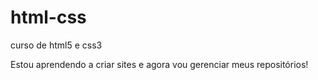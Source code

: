 # html-css
 curso de html5 e css3
  
  Estou aprendendo a criar sites e agora vou gerenciar meus repositórios!